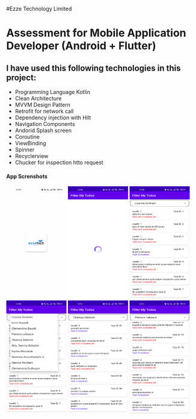 #Ezze Technology Limited
# Assessment for Mobile Application Developer (Android + Flutter)


## I have used this following technologies in this project:
* Programming Language Kotlin
* Clean Architecture
* MVVM Design Pattern
* Retrofit for network call
* Dependency injection with Hilt
* Navigation Components
* Andorid Splash screen
* Coroutine
* ViewBinding
* Spinner   
* Recyclerview  
* Chucker for inspection htto request 





#### App Screnshots
[<img src="https://github.com/antorparvez/EzzeTechNativeAndroidTask/blob/master/screen/1spash.jpg" height=300 width=160>](https://github.com/antorparvez/EzzeTechNativeAndroidTask/blob/master/screen/1spash.jpg)
[<img src="https://github.com/antorparvez/EzzeTechNativeAndroidTask/blob/master/screen/2loader.jpg" height=300 width=160>](https://github.com/antorparvez/EzzeTechNativeAndroidTask/blob/master/screen/2loader.jpg)
[<img src="https://github.com/antorparvez/EzzeTechNativeAndroidTask/blob/master/screen/3home.jpg" height=300 width=160>](https://github.com/antorparvez/EzzeTechNativeAndroidTask/blob/master/screen/3home.jpg)
[<img src="https://github.com/antorparvez/EzzeTechNativeAndroidTask/blob/master/screen/4user_dropdown.jpg" height=300 width=160>](https://github.com/antorparvez/EzzeTechNativeAndroidTask/blob/master/screen/4user_dropdown.jpg)
[<img src="https://github.com/antorparvez/EzzeTechNativeAndroidTask/blob/master/screen/5filter_todo.jpg" height=300 width=160>](https://github.com/antorparvez/EzzeTechNativeAndroidTask/blob/master/screen/5filter_todo.jpg)
[<img src="https://github.com/antorparvez/EzzeTechNativeAndroidTask/blob/master/screen/6filter_todo2.jpg" height=300 width=160>](https://github.com/antorparvez/EzzeTechNativeAndroidTask/blob/master/screen/6filter_todo2.jpg)
